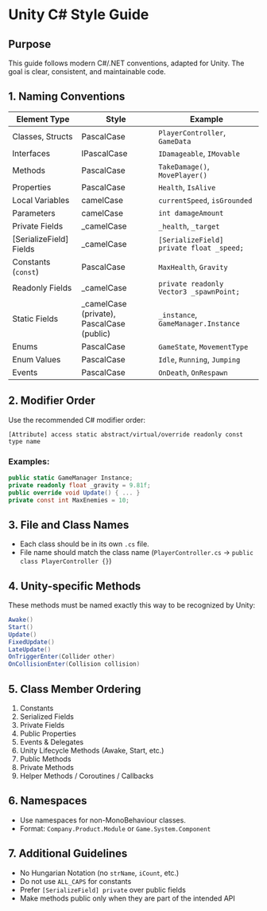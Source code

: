 # Unity C# Style Guide

## Purpose
This guide follows modern C#/.NET conventions, adapted for Unity. The goal is clear, consistent, and maintainable code.

## 1. Naming Conventions

| Element Type             | Style           | Example                         |
|--------------------------|------------------|----------------------------------|
| Classes, Structs         | PascalCase       | `PlayerController`, `GameData`  |
| Interfaces               | IPascalCase      | `IDamageable`, `IMovable`       |
| Methods                  | PascalCase       | `TakeDamage()`, `MovePlayer()`  |
| Properties               | PascalCase       | `Health`, `IsAlive`             |
| Local Variables          | camelCase        | `currentSpeed`, `isGrounded`    |
| Parameters               | camelCase        | `int damageAmount`              |
| Private Fields           | _camelCase       | `_health`, `_target`            |
| [SerializeField] Fields  | _camelCase       | `[SerializeField] private float _speed;` |
| Constants (`const`)      | PascalCase       | `MaxHealth`, `Gravity`          |
| Readonly Fields          | _camelCase       | `private readonly Vector3 _spawnPoint;` |
| Static Fields            | _camelCase (private), PascalCase (public) | `_instance`, `GameManager.Instance` |
| Enums                    | PascalCase       | `GameState`, `MovementType`     |
| Enum Values              | PascalCase       | `Idle`, `Running`, `Jumping`    |
| Events                   | PascalCase       | `OnDeath`, `OnRespawn`          |

## 2. Modifier Order

Use the recommended C# modifier order:

```
[Attribute] access static abstract/virtual/override readonly const type name
```

### Examples:
```csharp
public static GameManager Instance;
private readonly float _gravity = 9.81f;
public override void Update() { ... }
private const int MaxEnemies = 10;
```

## 3. File and Class Names

- Each class should be in its own `.cs` file.
- File name should match the class name (`PlayerController.cs` → `public class PlayerController {}`)

## 4. Unity-specific Methods

These methods must be named exactly this way to be recognized by Unity:

```csharp
Awake()
Start()
Update()
FixedUpdate()
LateUpdate()
OnTriggerEnter(Collider other)
OnCollisionEnter(Collision collision)
```

## 5. Class Member Ordering

1. Constants
2. Serialized Fields
3. Private Fields
4. Public Properties
5. Events & Delegates
6. Unity Lifecycle Methods (Awake, Start, etc.)
7. Public Methods
8. Private Methods
9. Helper Methods / Coroutines / Callbacks

## 6. Namespaces

- Use namespaces for non-MonoBehaviour classes.
- Format: `Company.Product.Module` or `Game.System.Component`

## 7. Additional Guidelines

- No Hungarian Notation (no `strName`, `iCount`, etc.)
- Do not use `ALL_CAPS` for constants
- Prefer `[SerializeField] private` over public fields
- Make methods public only when they are part of the intended API
